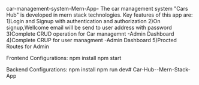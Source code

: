 car-management-system-Mern-App-
The car management system "Cars Hub" is developed in mern stack technologies. Key features of this app are: 1)Login and Signup with authentication and authorization 2)On signup,Wellcome email will be send to user address with password 3)Complete CRUD operation for Car managemnt -Admin Dashboard 4)Complete CRUP for user managment -Admin Dashboard 5)Procted Routes for Admin

Frontend Configurations: npm install npm start

Backend Configurations: npm install npm run dev# Car-Hub--Mern-Stack-App
